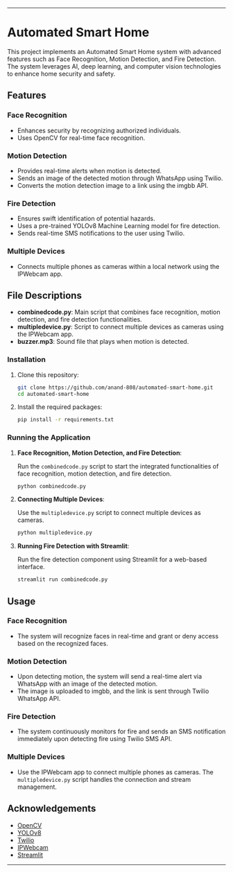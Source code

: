 
---

# Automated Smart Home

This project implements an Automated Smart Home system with advanced features such as Face Recognition, Motion Detection, and Fire Detection. The system leverages AI, deep learning, and computer vision technologies to enhance home security and safety.

## Features

### Face Recognition
- Enhances security by recognizing authorized individuals.
- Uses OpenCV for real-time face recognition.

### Motion Detection
- Provides real-time alerts when motion is detected.
- Sends an image of the detected motion through WhatsApp using Twilio.
- Converts the motion detection image to a link using the imgbb API.

### Fire Detection
- Ensures swift identification of potential hazards.
- Uses a pre-trained YOLOv8 Machine Learning model for fire detection.
- Sends real-time SMS notifications to the user using Twilio.

### Multiple Devices
- Connects multiple phones as cameras within a local network using the IPWebcam app.

## File Descriptions

- **combinedcode.py**: Main script that combines face recognition, motion detection, and fire detection functionalities.
- **multipledevice.py**: Script to connect multiple devices as cameras using the IPWebcam app.
- **buzzer.mp3**: Sound file that plays when motion is detected.


### Installation

1. Clone this repository:

   ```bash
   git clone https://github.com/anand-808/automated-smart-home.git
   cd automated-smart-home
   ```

2. Install the required packages:

   ```bash
   pip install -r requirements.txt
   ```

### Running the Application

1. **Face Recognition, Motion Detection, and Fire Detection**:
   
   Run the `combinedcode.py` script to start the integrated functionalities of face recognition, motion detection, and fire detection.

   ```bash
   python combinedcode.py
   ```

2. **Connecting Multiple Devices**:
   
   Use the `multipledevice.py` script to connect multiple devices as cameras.

   ```bash
   python multipledevice.py
   ```

3. **Running Fire Detection with Streamlit**:
   
   Run the fire detection component using Streamlit for a web-based interface.

   ```bash
   streamlit run combinedcode.py
   ```

## Usage

### Face Recognition

- The system will recognize faces in real-time and grant or deny access based on the recognized faces.

### Motion Detection

- Upon detecting motion, the system will send a real-time alert via WhatsApp with an image of the detected motion.
- The image is uploaded to imgbb, and the link is sent through Twilio WhatsApp API.

### Fire Detection

- The system continuously monitors for fire and sends an SMS notification immediately upon detecting fire using Twilio SMS API.

### Multiple Devices

- Use the IPWebcam app to connect multiple phones as cameras. The `multipledevice.py` script handles the connection and stream management.

## Acknowledgements

- [OpenCV](https://opencv.org/)
- [YOLOv8](https://github.com/ultralytics/yolov8)
- [Twilio](https://www.twilio.com/)
- [IPWebcam](https://play.google.com/store/apps/details?id=com.pas.webcam&hl=en&gl=US)
- [Streamlit](https://streamlit.io/)

---
